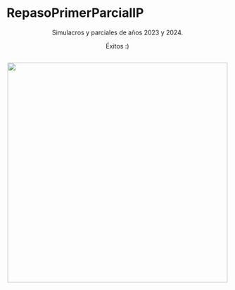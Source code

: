 # RepasoPrimerParcialIP

<p align="center">
Simulacros y parciales de años 2023 y 2024. 
<p align="center">
Éxitos :)

##

<p align="center">
  <img src="https://giffiles.alphacoders.com/147/147452.gif" align="center" width="500">
</p>

##
